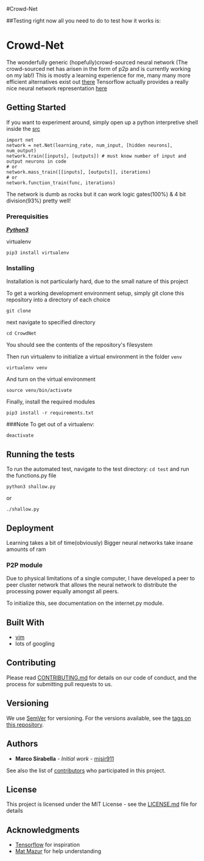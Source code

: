 #Crowd-Net

##Testing
right now all you need to do to test how it works is:

# Crowd-Net

The wonderfully generic (hopefully)crowd-sourced neural network
(The crowd-sourced net has arisen in the form of p2p and is currently working on my lab!)
This is mostly a learning experience for me, many many more efficient alternatives exist out [there](https://github.com/tensorflow/tensorflow)
Tensorflow actually provides a really nice neural network representation [here](http://playground.tensorflow.org)


## Getting Started

If you want to experiment around, simply open up a python interpretive shell inside the [src](/src)

    import net
    network = net.Net(learning_rate, num_input, [hidden neurons], num_output)
    network.train([inputs], [outputs]) # must know number of input and output neurons in code
    # or
    network.mass_train([[inputs], [outputs]], iterations)
    # or
    network.function_train(func, iterations)

The network is dumb as rocks but it can work logic gates(100%) & 4 bit division(93%) pretty well!

### Prerequisities

_**[Python3](https://www.python.org/download/releases/3.0/)**_

virtualenv

    pip3 install virtualenv

### Installing

Installation is not particularly hard, due to the small nature of this project

To get a working development environment setup, simply git clone this repository into a directory of each choice

    git clone

next navigate to specified directory

    cd CrowdNet

You should see the contents of the repository's filesystem

Then run virtualenv to initialize a virtual environment in the folder ``venv``

    virtualenv venv

And turn on the virtual environment

    source venv/bin/activate

Finally, install the required modules

    pip3 install -r requirements.txt

###Note
To get out of a virtualenv:
    
    deactivate

## Running the tests

To run the automated test, navigate to the test directory: ``cd test`` and run the functions.py file

    python3 shallow.py

or

    ./shallow.py

## Deployment

Learning takes a bit of time(obviously)
Bigger neural networks take insane amounts of ram

### P2P module
Due to physical limitations of a single computer, I have developed a peer to peer cluster network that allows the neural network to distribute the processing power equally amongst all peers.

To initialize this, see documentation on the internet.py module.

## Built With

* [vim](http://www.vim.org/)
* lots of googling

## Contributing

Please read [CONTRIBUTING.md](/docs/CONTRIBUTING.md) for details on our code of conduct, and the process for submitting pull requests to us.

## Versioning

We use [SemVer](http://semver.org/) for versioning. For the versions available, see the [tags on this repository](/.tags).

## Authors

* **Marco Sirabella** - *Initial work* - [mjsir911](https://github.com/mjsir911)

See also the list of [contributors](/docs/CONTRIBUTORS.md) who participated in this project.

## License

This project is licensed under the MIT License - see the [LICENSE.md](/docs/LICENSE.md) file for details

## Acknowledgments

* [Tensorflow](https://github.com/tensorflow) for inspiration
* [Mat Mazur](https://mattmazur.com/2015/03/17/a-step-by-step-backpropagation-example/) for help understanding

